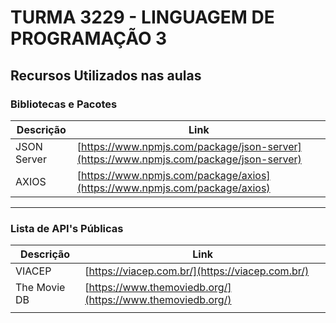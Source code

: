 # TURMA 3229 - LINGUAGEM DE PROGRAMAÇÃO 3

## Recursos Utilizados nas aulas
### Bibliotecas e Pacotes 
| Descrição |Link|
|-----------|----|
|JSON Server|[https://www.npmjs.com/package/json-server](https://www.npmjs.com/package/json-server)|
|AXIOS       | [https://www.npmjs.com/package/axios](https://www.npmjs.com/package/axios)          |

----------

### Lista de API's Públicas
| Descrição |Link
|-----------|----
|VIACEP     |[https://viacep.com.br/](https://viacep.com.br/)
|The Movie DB     |[https://www.themoviedb.org/](https://www.themoviedb.org/)
|           |
